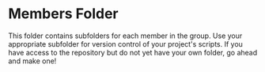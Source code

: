 # Members Folder

This folder contains subfolders for each member in the group. Use your appropriate subfolder for version control of your project's scripts. If you have access to the repository but do not yet have your own folder, go ahead and make one!
